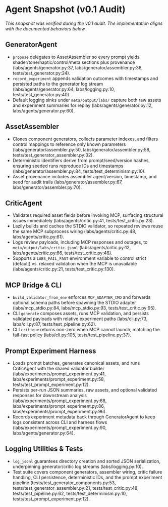 # Agent Snapshot (v0.1 Audit)

*This snapshot was verified during the v0.1 audit. The implementation aligns with the documented behaviors below.*

## GeneratorAgent
- `propose` delegates to AssetAssembler so every prompt yields shader/tone/haptic/control/meta sections plus provenance (labs/agents/generator.py:37, labs/generator/assembler.py:38, tests/test_generator.py:24).
- `record_experiment` appends validation outcomes with timestamps and persisted paths to the generator log stream (labs/agents/generator.py:64, labs/logging.py:10, tests/test_generator.py:40).
- Default logging sinks under `meta/output/labs/` capture both raw assets and experiment summaries for replay (labs/agents/generator.py:12, labs/agents/generator.py:60).

## AssetAssembler
- Clones component generators, collects parameter indexes, and filters control mappings to reference only known parameters (labs/generator/assembler.py:50, labs/generator/assembler.py:58, tests/test_generator_assembler.py:32).
- Deterministic identifiers derive from prompt/seed/version hashes, ensuring seeded runs reproduce IDs and timestamps (labs/generator/assembler.py:84, tests/test_determinism.py:10).
- Asset provenance includes assembler agent/version, timestamp, and seed for audit trails (labs/generator/assembler.py:67, labs/generator/assembler.py:70).

## CriticAgent
- Validates required asset fields before invoking MCP, surfacing structural issues immediately (labs/agents/critic.py:41, tests/test_critic.py:23).
- Lazily builds and caches the STDIO validator, so repeated reviews reuse the same MCP subprocess wiring (labs/agents/critic.py:48, labs/agents/critic.py:61).
- Logs review payloads, including MCP responses and outages, to `meta/output/labs/critic.jsonl` (labs/agents/critic.py:12, labs/agents/critic.py:66, tests/test_critic.py:48).
- Supports a `LABS_FAIL_FAST` environment variable to control strict (default) vs. relaxed validation when the MCP is unavailable (labs/agents/critic.py:21, tests/test_critic.py:130).

## MCP Bridge & CLI
- `build_validator_from_env` enforces `MCP_ADAPTER_CMD` and forwards optional schema paths before spawning the STDIO adapter (labs/mcp_stdio.py:84, labs/mcp_stdio.py:93, tests/test_critic.py:95).
- CLI `generate` composes assets, runs MCP validation, and persists validated payloads with relative experiment paths (labs/cli.py:73, labs/cli.py:87, tests/test_pipeline.py:62).
- CLI `critique` returns non-zero when MCP cannot launch, matching the fail-fast policy (labs/cli.py:105, tests/test_pipeline.py:37).

## Prompt Experiment Harness
- Loads prompt batches, generates canonical assets, and runs CriticAgent with the shared validator builder (labs/experiments/prompt_experiment.py:41, labs/experiments/prompt_experiment.py:58, tests/test_prompt_experiment.py:12).
- Persists per-run JSON summaries, raw assets, and optional validated responses for downstream analysis (labs/experiments/prompt_experiment.py:68, labs/experiments/prompt_experiment.py:86, labs/experiments/prompt_experiment.py:96).
- Records experiment metadata back through GeneratorAgent to keep logs consistent across CLI and harness flows (labs/experiments/prompt_experiment.py:90, labs/agents/generator.py:64).

## Logging Utilities & Tests
- `log_jsonl` guarantees directory creation and sorted JSON serialization, underpinning generator/critic log streams (labs/logging.py:10).
- Test suite covers component generators, assembler wiring, critic failure handling, CLI persistence, deterministic IDs, and the prompt experiment pipeline (tests/test_generator_components.py:53, tests/test_generator_assembler.py:21, tests/test_critic.py:48, tests/test_pipeline.py:62, tests/test_determinism.py:10, tests/test_prompt_experiment.py:12).